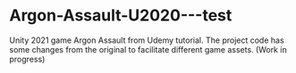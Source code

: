# Argon-Assault-U2020---test
Unity 2021 game Argon Assault from Udemy tutorial. The project code has some changes from the original to facilitate different game assets. (Work in progress)

